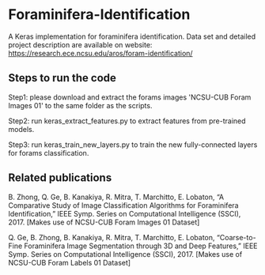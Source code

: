 # Foraminifera-Identification
A Keras implementation for foraminifera identification. Data set and detailed project description are available on website: https://research.ece.ncsu.edu/aros/foram-identification/

## Steps to run the code
Step1: please download and extract the forams images 'NCSU-CUB Foram Images 01' to the same folder as the scripts.

Step2: run keras_extract_features.py to extract features from pre-trained models.

Step3: run keras_train_new_layers.py to train the new fully-connected layers for forams classification. 

## Related publications
B. Zhong, Q. Ge, B. Kanakiya, R. Mitra, T. Marchitto, E. Lobaton, “A Comparative Study of Image Classification Algorithms for Foraminifera Identification,” IEEE Symp. Series on Computational Intelligence (SSCI), 2017. [Makes use of NCSU-CUB Foram Images 01 Dataset]

Q. Ge, B. Zhong, B. Kanakiya, R. Mitra, T. Marchitto, E. Lobaton, “Coarse-to-Fine Foraminifera Image Segmentation through 3D and Deep Features,” IEEE Symp. Series on Computational Intelligence (SSCI), 2017. [Makes use of NCSU-CUB Foram Labels 01 Dataset]